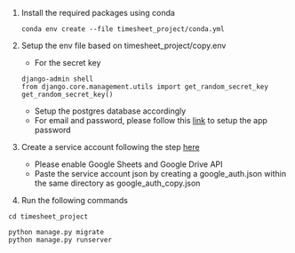 1. Install the required packages using conda
    ```
    conda env create --file timesheet_project/conda.yml
    ```


2. Setup the env file based on timesheet_project/copy.env
    - For the secret key
    ```
    django-admin shell
    from django.core.management.utils import get_random_secret_key  
    get_random_secret_key()
    ```

    - Setup the postgres database accordingly
    - For email and password, please follow this [link](https://support.google.com/accounts/answer/185833?hl=en) to setup the app password

3. Create a service account following the step [here](https://support.google.com/a/answer/7378726?hl=en)
    - Please enable Google Sheets and Google Drive API
    - Paste the service account json by creating a google_auth.json within the same directory as google_auth_copy.json

4. Run the following commands
```
cd timesheet_project

python manage.py migrate
python manage.py runserver
```